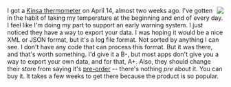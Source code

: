 <img src="http://scripting.com/images/2020/04/27/kinsaThermometer.png" border="0" align="right">I got a <a href="https://shop.kinsahealth.com/products/kinsa-quickcare?__hstc=189353844.c9aa4b08387ebae2142dbe354583d557.1584992554446.1586723447049.1588000860851.4&__hssc=189353844.2.1588000860851&__hsfp=1613160091">Kinsa thermometer</a> on April 14, almost two weeks ago. I've gotten in the habit of taking my temperature at the beginning and end of every day. I feel like I'm doing my part to support an early warning system. I just noticed they have a way to export your data. I was hoping it would be a nice XML or JSON format, but it's a log file format. Not sorted by anything I can see. I don't have any code that can process this format. But it was there, and that's worth something. I'd give it a B-, but most apps don't give you a way to export your own data, and for that, A+. Also, they should change their store from saying it's <a href="http://scripting.com/images/2020/04/27/kinsaPreOrderNot.png">pre-order</a> -- there's nothing <i>pre</i> about it. You can buy it. It takes a few weeks to get there because the product is so popular. 
